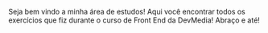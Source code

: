 Seja bem vindo a minha área de estudos! 
Aqui você encontrar todos os exercícios que fiz durante o curso de Front End da DevMedia! 
Abraço e até!